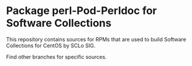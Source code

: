 # Package perl-Pod-Perldoc for Software Collections

This repository contains sources for RPMs that are used
to build Software Collections for CentOS by SCLo SIG.

Find other branches for specific sources.
